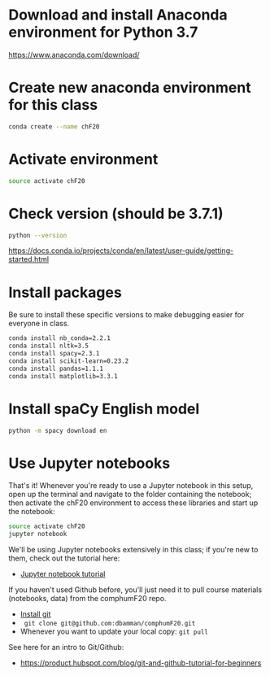 # Download and install Anaconda environment for Python 3.7

https://www.anaconda.com/download/

# Create new anaconda environment for this class
```sh
conda create --name chF20
 ```

# Activate environment

```sh
source activate chF20
```

# Check version (should be 3.7.1)

```sh
python --version 
```
https://docs.conda.io/projects/conda/en/latest/user-guide/getting-started.html

# Install packages

Be sure to install these specific versions to make debugging easier for everyone in class.

```sh
conda install nb_conda=2.2.1
conda install nltk=3.5
conda install spacy=2.3.1
conda install scikit-learn=0.23.2
conda install pandas=1.1.1
conda install matplotlib=3.3.1
```

# Install spaCy English model

```sh
python -m spacy download en
```

# Use Jupyter notebooks

That's it! Whenever you're ready to use a Jupyter notebook in this setup, open up the terminal and navigate to the folder containing the notebook; then activate the chF20 environment to access these libraries and start up the notebook:

```sh
source activate chF20
jupyter notebook
```

We'll be using Jupyter notebooks extensively in this class; if you're new to them, check out the tutorial here:

* [Jupyter notebook tutorial](https://www.dataquest.io/blog/jupyter-notebook-tutorial/)

If you haven't used Github before, you'll just need it to pull course materials (notebooks, data) from the comphumF20 repo.

* [Install git](https://git-scm.com/book/en/v2/Getting-Started-Installing-Git)
* ` git clone git@github.com:dbamman/comphumF20.git`
* Whenever you want to update your local copy: `git pull`

See here for an intro to Git/Github:


* https://product.hubspot.com/blog/git-and-github-tutorial-for-beginners


